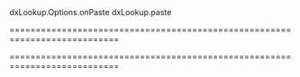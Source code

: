 <!--id-->dxLookup.Options.onPaste<!--/id-->
<!--EventForAction-->dxLookup.paste<!--/EventForAction-->
===========================================================================
<!--hidden--><!--/hidden-->
===========================================================================

